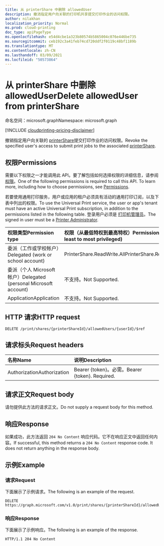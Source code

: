 ```yaml
---
title: 从 printerShare 中删除 allowedUser
description: 撤消指定用户向关联的打印机共享提交打印作业的访问权限。
author: nilakhan
localization_priority: Normal
ms.prod: cloud-printing
doc_type: apiPageType
ms.openlocfilehash: e54d4cbe1a323b80574b5865004c076e446be735
ms.sourcegitcommit: ceb192c3a41feb74cd720ddf2f0119c48bf1189b
ms.translationtype: MT
ms.contentlocale: zh-CN
ms.lasthandoff: 03/09/2021
ms.locfileid: "50573864"
---
```

# <a name="delete-alloweduser-from-printershare"></a><span data-ttu-id="4b05d-103">从 printerShare 中删除 allowedUser</span><span class="sxs-lookup"><span data-stu-id="4b05d-103">Delete allowedUser from printerShare</span></span>

<span data-ttu-id="4b05d-104">命名空间：microsoft.graph</span><span class="sxs-lookup"><span data-stu-id="4b05d-104">Namespace: microsoft.graph</span></span>

[!INCLUDE [cloudprinting-pricing-disclaimer](../../includes/cloudprinting-pricing-disclaimer.md)]

<span data-ttu-id="4b05d-105">撤销指定用户向关联的 [printerShare](../resources/printershare.md)提交打印作业的访问权限。</span><span class="sxs-lookup"><span data-stu-id="4b05d-105">Revoke the specified user's access to submit print jobs to the associated [printerShare](../resources/printershare.md).</span></span>

## <a name="permissions"></a><span data-ttu-id="4b05d-106">权限</span><span class="sxs-lookup"><span data-stu-id="4b05d-106">Permissions</span></span>
<span data-ttu-id="4b05d-p101">需要以下权限之一才能调用此 API。要了解包括如何选择权限的详细信息，请参阅[权限](/graph/permissions-reference)。</span><span class="sxs-lookup"><span data-stu-id="4b05d-p101">One of the following permissions is required to call this API. To learn more, including how to choose permissions, see [Permissions](/graph/permissions-reference).</span></span>

<span data-ttu-id="4b05d-109">若要使用通用打印服务，用户或应用的租户必须具有活动的通用打印订阅，以及下表中列出的权限。</span><span class="sxs-lookup"><span data-stu-id="4b05d-109">To use the Universal Print service, the user or app's tenant must have an active Universal Print subscription, in addition to the permissions listed in the following table.</span></span> <span data-ttu-id="4b05d-110">登录用户必须是 [打印机管理员](/azure/active-directory/users-groups-roles/directory-assign-admin-roles#printer-administrator)。</span><span class="sxs-lookup"><span data-stu-id="4b05d-110">The signed in user must be a [Printer Administrator](/azure/active-directory/users-groups-roles/directory-assign-admin-roles#printer-administrator).</span></span>

|<span data-ttu-id="4b05d-111">权限类型</span><span class="sxs-lookup"><span data-stu-id="4b05d-111">Permission type</span></span> | <span data-ttu-id="4b05d-112">权限（从最低特权到最高特权）</span><span class="sxs-lookup"><span data-stu-id="4b05d-112">Permissions (from least to most privileged)</span></span> |
|:---------------|:--------------------------------------------|
|<span data-ttu-id="4b05d-113">委派（工作或学校帐户）</span><span class="sxs-lookup"><span data-stu-id="4b05d-113">Delegated (work or school account)</span></span>| <span data-ttu-id="4b05d-114">PrinterShare.ReadWrite.All</span><span class="sxs-lookup"><span data-stu-id="4b05d-114">PrinterShare.ReadWrite.All</span></span> |
|<span data-ttu-id="4b05d-115">委派（个人 Microsoft 帐户）</span><span class="sxs-lookup"><span data-stu-id="4b05d-115">Delegated (personal Microsoft account)</span></span>|<span data-ttu-id="4b05d-116">不支持。</span><span class="sxs-lookup"><span data-stu-id="4b05d-116">Not Supported.</span></span>|
|<span data-ttu-id="4b05d-117">Application</span><span class="sxs-lookup"><span data-stu-id="4b05d-117">Application</span></span>|<span data-ttu-id="4b05d-118">不支持。</span><span class="sxs-lookup"><span data-stu-id="4b05d-118">Not Supported.</span></span>|

## <a name="http-request"></a><span data-ttu-id="4b05d-119">HTTP 请求</span><span class="sxs-lookup"><span data-stu-id="4b05d-119">HTTP request</span></span>
<!-- { "blockType": "ignored" } -->
```http
DELETE /print/shares/{printerShareId}/allowedUsers/{userId}/$ref
```
## <a name="request-headers"></a><span data-ttu-id="4b05d-120">请求标头</span><span class="sxs-lookup"><span data-stu-id="4b05d-120">Request headers</span></span>
| <span data-ttu-id="4b05d-121">名称</span><span class="sxs-lookup"><span data-stu-id="4b05d-121">Name</span></span>          | <span data-ttu-id="4b05d-122">说明</span><span class="sxs-lookup"><span data-stu-id="4b05d-122">Description</span></span>   |
|:--------------|:--------------|
| <span data-ttu-id="4b05d-123">Authorization</span><span class="sxs-lookup"><span data-stu-id="4b05d-123">Authorization</span></span> | <span data-ttu-id="4b05d-p103">Bearer {token}。必需。</span><span class="sxs-lookup"><span data-stu-id="4b05d-p103">Bearer {token}. Required.</span></span> |

## <a name="request-body"></a><span data-ttu-id="4b05d-126">请求正文</span><span class="sxs-lookup"><span data-stu-id="4b05d-126">Request body</span></span>
<span data-ttu-id="4b05d-127">请勿提供此方法的请求正文。</span><span class="sxs-lookup"><span data-stu-id="4b05d-127">Do not supply a request body for this method.</span></span>

## <a name="response"></a><span data-ttu-id="4b05d-128">响应</span><span class="sxs-lookup"><span data-stu-id="4b05d-128">Response</span></span>
<span data-ttu-id="4b05d-p104">如果成功，此方法返回 `204 No Content` 响应代码。它不在响应正文中返回任何内容。</span><span class="sxs-lookup"><span data-stu-id="4b05d-p104">If successful, this method returns a `204 No Content` response code. It does not return anything in the response body.</span></span>

## <a name="example"></a><span data-ttu-id="4b05d-131">示例</span><span class="sxs-lookup"><span data-stu-id="4b05d-131">Example</span></span>
### <a name="request"></a><span data-ttu-id="4b05d-132">请求</span><span class="sxs-lookup"><span data-stu-id="4b05d-132">Request</span></span>
<span data-ttu-id="4b05d-133">下面展示了示例请求。</span><span class="sxs-lookup"><span data-stu-id="4b05d-133">The following is an example of the request.</span></span>

<!-- {
  "blockType": "request",
  "name": "delete_alloweduser"
}-->
```http
DELETE https://graph.microsoft.com/v1.0/print/shares/{printerShareId}/allowedUsers/{userId}/$ref
```

### <a name="response"></a><span data-ttu-id="4b05d-134">响应</span><span class="sxs-lookup"><span data-stu-id="4b05d-134">Response</span></span>
<span data-ttu-id="4b05d-135">下面展示了示例响应。</span><span class="sxs-lookup"><span data-stu-id="4b05d-135">The following is an example of the response.</span></span>

<!-- {
  "blockType": "response",
  "truncated": true
} -->
```http
HTTP/1.1 204 No Content
```
